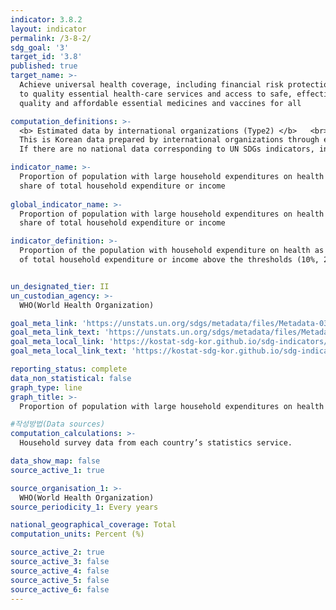```yaml
---
indicator: 3.8.2
layout: indicator
permalink: /3-8-2/
sdg_goal: '3'
target_id: '3.8'
published: true
target_name: >-
  Achieve universal health coverage, including financial risk protection, access
  to quality essential health-care services and access to safe, effective,
  quality and affordable essential medicines and vaccines for all

computation_definitions: >-
  <b> Estimated data by international organizations (Type2) </b>   <br>
  This is Korean data prepared by international organizations through estimation and modeling. <br>
  If there are no national data corresponding to UN SDGs indicators, international data are available for monitoring.

indicator_name: >-
  Proportion of population with large household expenditures on health as a
  share of total household expenditure or income
  
global_indicator_name: >-
  Proportion of population with large household expenditures on health as a
  share of total household expenditure or income

indicator_definition: >-
  Proportion of the population with household expenditure on health as a share 
  of total household expenditure or income above the thresholds (10%, 25%). 


un_designated_tier: II
un_custodian_agency: >-
  WHO(World Health Organization)

goal_meta_link: 'https://unstats.un.org/sdgs/metadata/files/Metadata-03-08-02.pdf'
goal_meta_link_text: 'https://unstats.un.org/sdgs/metadata/files/Metadata-03-08-02.pdf'
goal_meta_local_link: 'https://kostat-sdg-kor.github.io/sdg-indicators/public/data/Metadata-03-08-02_ENG.pdf'
goal_meta_local_link_text: 'https://kostat-sdg-kor.github.io/sdg-indicators/public/data/Metadata-03-08-02_ENG.pdf'

reporting_status: complete
data_non_statistical: false
graph_type: line
graph_title: >-
  Proportion of population with large household expenditures on health as a share of total household expenditure or income

#작성방법(Data sources)
computation_calculations: >-
  Household survey data from each country’s statistics service.

data_show_map: false
source_active_1: true

source_organisation_1: >- 
  WHO(World Health Organization)
source_periodicity_1: Every years

national_geographical_coverage: Total
computation_units: Percent (%)

source_active_2: true
source_active_3: false
source_active_4: false
source_active_5: false
source_active_6: false
---
```

